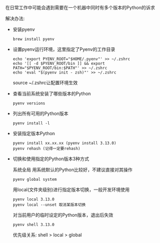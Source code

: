 在日常工作中可能会遇到需要在一个机器中同时有多个版本的Python的诉求

解决办法:

- 安装pyenv

  ```
  brew install pyenv
  ```

- 设置pyenv运行环境，这里指定了Pyenv的工作目录

  ```
  echo 'export PYENV_ROOT="$HOME/.pyenv"' >> ~/.zshrc
  echo '[[ -d $PYENV_ROOT/bin ]] && export PATH="$PYENV_ROOT/bin:$PATH"' >> ~/.zshrc
  echo 'eval "$(pyenv init - zsh)"' >> ~/.zshrc
  ```

  source ~/.zshrc让配置环境生效

- 查看当前系统安装了哪些版本的Python

  ```
  pyenv versions
  ```

- 列出所有可用的Python版本

  ```
  pyenv install -l
  ```

- 安装指定版本Python

  ```
  pyenv install xx.xx.xx (pyenv install 3.13.0)
  pyenv rehash (记得一定要rehash)
  ```

- 切换和使用指定的Python版本3种方式

  系统全局 用系统默认的Python比较好，不建议直接对其操作

  ```
  pyenv global system
  ```

  用local(文件夹级别)进行指定版本切换，一般开发环境使用

  ```
  pyenv local 3.13.0
  pyenv local --unset 取消某版本切换
  ```

  对当前用户的临时设定的Python版本，退出后失效

  ```
  pyenv shell 3.13.0
  ```

  优先级关系: shell > local > global